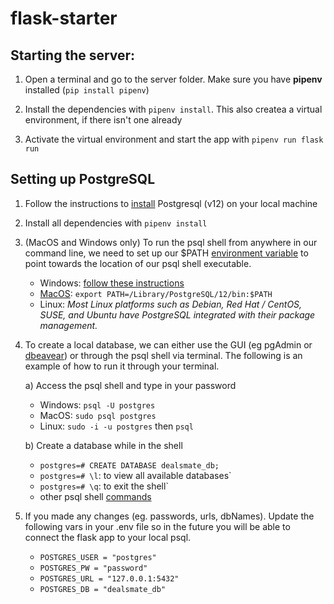 
# flask-starter

  

  

## Starting the server:

1. Open a terminal and go to the server folder. Make sure you have **pipenv** installed (`pip install pipenv`)

2. Install the dependencies with `pipenv install`. This also createa a virtual environment, if there isn't one already

3. Activate the virtual environment and start the app with `pipenv run flask run`

  
## Setting up PostgreSQL

  

1. Follow the instructions to [install](https://www.postgresqltutorial.com/install-postgresql/) Postgresql (v12) on your local machine 

2. Install all dependencies with `pipenv install`

3. (MacOS and Windows only) To run the psql shell from anywhere in our command line, we need to set up our $PATH [environment variable](https://superuser.com/questions/284342/what-are-path-and-other-environment-variables-and-how-can-i-set-or-use-them) to point towards the location of our psql shell executable.

	- Windows: [follow these instructions](https://sqlbackupandftp.com/blog/setting-windows-path-for-postgres-tools)
	- [MacOS](https://www.cyberciti.biz/faq/appleosx-bash-unix-change-set-path-environment-variable/): `export PATH=/Library/PostgreSQL/12/bin:$PATH`
	- Linux: *Most Linux platforms such as Debian, Red Hat / CentOS, SUSE, and Ubuntu have PostgreSQL integrated with their package management.*

4. To create a local database, we can either use the GUI (eg pgAdmin or [dbeavear](https://dbeaver.io/download/)) or through the psql shell via terminal. The following is an example of how to run it through your terminal.
    
    a)  Access the psql shell and type in your password
    - Windows: `psql -U postgres`
	- MacOS: `sudo psql postgres`
	- Linux: `sudo -i -u postgres` then `psql`
        
	b)  Create a database while in the shell 
	- `postgres=# CREATE DATABASE dealsmate_db;`
	- `postgres=# \l`: to view all available databases`
	- `postgres=# \q`: to exit the shell`
	- other psql shell [commands](https://www.postgresqltutorial.com/psql-commands/)
		

5. If you made any changes (eg. passwords, urls, dbNames). Update the following vars in your .env file so in the future you will be able to connect the flask app to your local psql. 
    - `POSTGRES_USER = "postgres"`
    - `POSTGRES_PW = "password"`
    - `POSTGRES_URL = "127.0.0.1:5432"`
    - `POSTGRES_DB = "dealsmate_db"`

